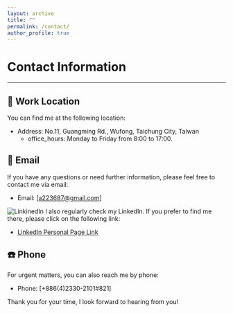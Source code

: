 ```yaml
---
layout: archive
title: ""
permalink: /contact/
author_profile: true
---
```


# Contact Information
______________________



## 🏢 Work Location

You can find me at the following location:

* Address: No.11, Guangming Rd., Wufong, Taichung City, Taiwan
  - office_hours: Monday to Friday from 8:00 to 17:00.

## 📧 Email

If you have any questions or need further information, please feel free to contact me via email:

* Email: [a223687@gmail.com]

![LinkinedIn](https://image.similarpng.com/very-thumbnail/2020/05/Icon-Linkedin-In-circle-PNG.png)
I also regularly check my LinkedIn. If you prefer to find me there, please click on the following link:

* [LinkedIn Personal Page Link](https://www.linkedin.com/in/yiting-xiao-42159b128/)

## ☎️ Phone

For urgent matters, you can also reach me by phone:

* Phone: [+886(4)2330-2101#821]

Thank you for your time, I look forward to hearing from you!





     
  